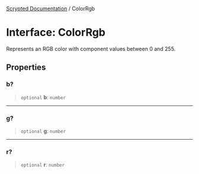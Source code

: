 [Scrypted Documentation](../globals.md) / ColorRgb

# Interface: ColorRgb

Represents an RGB color with component values between 0 and 255.

## Properties

### b?

> `optional` **b**: `number`

***

### g?

> `optional` **g**: `number`

***

### r?

> `optional` **r**: `number`
